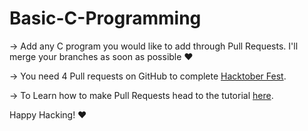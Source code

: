 # Basic-C-Programming

-> Add any C program you would like to add through Pull Requests. I'll merge your branches as soon as possible :heart:

-> You need 4 Pull requests on GitHub to complete [Hacktober Fest](https://hacktoberfest.digitalocean.com).

-> To Learn how to make Pull Requests head to the tutorial [here](https://github.com/firstcontributions/first-contributions/blob/master/github-desktop-tutorial.md).


Happy Hacking! :heart:
